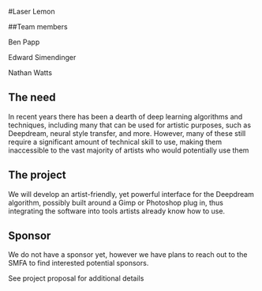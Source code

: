 #Laser Lemon

##Team members

Ben Papp

Edward Simendinger

Nathan Watts


## The need

In recent years there has been a dearth of deep learning algorithms and techniques, including many that can be used for artistic purposes, such as Deepdream, neural style transfer, and more. However, many of these still require a significant amount of technical skill to use, making them inaccessible to the vast majority of artists who would potentially use them

## The project

We will develop an artist-friendly, yet powerful interface for the Deepdream algorithm, possibly built around a Gimp or Photoshop plug in, thus integrating the software into tools artists already know how to use.

## Sponsor

We do not have a sponsor yet, however we have plans to reach out to the SMFA to find interested potential sponsors.


See project proposal for additional details
